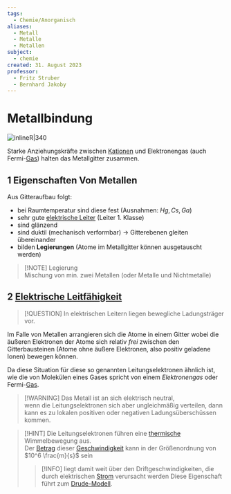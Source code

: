 ```yaml
---
tags:
  - Chemie/Anorganisch
aliases:
  - Metall
  - Metalle
  - Metallen
subject:
  - chemie
created: 31. August 2023
professor:
  - Fritz Struber
  - Bernhard Jakoby
---
```


# Metallbindung

![inlineR|340](assets/metall_bdg_anim.gif)

Starke Anziehungskräfte zwischen [Kationen](Ionenbindung.md) und Elektronengas (auch Fermi-[Gas](../Physik/Allgemeines%20Gasgesetz.md)) halten das Metallgitter zusammen.

## 1 Eigenschaften Von Metallen

Aus Gitteraufbau folgt:
- bei Raumtemperatur sind diese fest (Ausnahmen: $Hg,Cs,Ga$)
- sehr gute [elektrische Leiter](elektrischer%20Leiter.md) (Leiter 1. Klasse)
- sind glänzend
- sind duktil (mechanisch verformbar) $\rightarrow$ Gitterebenen gleiten übereinander
- bilden **Legierungen** (Atome im Metallgitter können ausgetauscht werden)

>[!NOTE] Legierung  
Mischung von min. zwei Metallen (oder Metalle und Nichtmetalle)

## 2 [Elektrische Leitfähigkeit](elektrischer%20Leiter.md)

> [!QUESTION] In elektrischen Leitern liegen bewegliche Ladungsträger vor.

Im Falle von Metallen arrangieren sich die Atome in einem Gitter wobei die äußeren Elektronen der Atome sich relativ *frei* zwischen den Gitterbausteinen (Atome ohne äußere Elektronen, also positiv geladene Ionen) bewegen können.

Da diese Situation für diese so genannten Leitungselektronen ähnlich ist, wie die von Molekülen eines Gases spricht von einem *Elektronengas* oder Fermi-[Gas](../Physik/Allgemeines%20Gasgesetz.md).

> [!WARNING] Das Metall ist an sich elektrisch neutral,  
>  wenn die Leitungselektronen sich aber ungleichmäßig verteilen, dann kann es zu lokalen positiven oder negativen Ladungsüberschüssen kommen.

> [!HINT] Die Leitungselektronen führen eine [thermische](../Physik/Temperatur%20und%20Teilchenmodell.md) Wimmelbewegung aus.  
> Der [Betrag](../Mathematik/Betrag.md) dieser [Geschwindigkeit](../Physik/Kinematik.md) kann in der Größenordnung von $10^6  \frac{m}{s}$ sein
>
> > [!INFO] liegt damit weit über den Driftgeschwindigkeiten, die durch elektrischen [Strom](../Elektrotechnik/elektrischer%20Strom.md) verursacht werden
> > Diese Eigenschaft führt zum [Drude-Modell](Drude-Modell.md). 
> 

